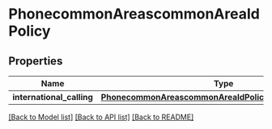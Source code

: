 # PhonecommonAreascommonAreaIdPolicy

## Properties
Name | Type | Description | Notes
------------ | ------------- | ------------- | -------------
**international_calling** | [**PhonecommonAreascommonAreaIdPolicyInternationalCalling**](PhonecommonAreascommonAreaIdPolicyInternationalCalling.md) |  | [optional] 

[[Back to Model list]](../README.md#documentation-for-models) [[Back to API list]](../README.md#documentation-for-api-endpoints) [[Back to README]](../README.md)

